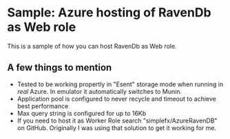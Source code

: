 Sample: Azure hosting of RavenDb as Web role
============================================

This is a sample of how you can host RavenDb as Web role.

A few things to mention
-----------------------
* Tested to be working propertly in "Esent" storage mode when running in *real* Azure. In emulator it automatically switches to Munin.
* Application pool is configured to never recycle and timeout to achieve best performance
* Max query string is configured for up to 16Kb
* If you need to host it as Worker Role search "simplefx/AzureRavenDB" on GitHub. Originally I was using that solution to get it working for me.